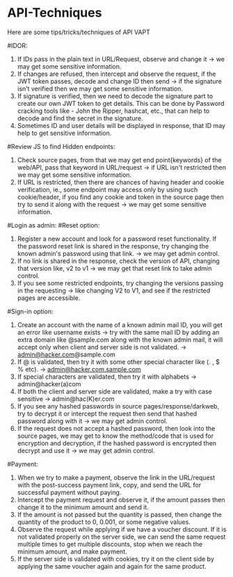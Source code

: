 # API-Techniques
Here are some tips/tricks/techniques of API VAPT

#IDOR:
1. If IDs pass in the plain text in URL/Request, observe and change it -> we may get some sensitive information.
2. If changes are refused, then intercept and observe the request, if the JWT token passes, decode and change ID then send -> if the signature isn’t verified then we may get some sensitive information.
3. If signature is verified, then we need to decode the signature part to create our own JWT token to get details. This can be done by Password cracking tools like - John the Ripper, hashcat, etc., that can help to decode and find the secret in the signature.
4. Sometimes ID and user details will be displayed in response, that ID may help to get sensitive information.

#Review JS to find Hidden endpoints:
1. Check source pages, from that we may get end point{keywords} of the web/API, pass that keyword in URL/request -> if URL isn't restricted then we may get some sensitive information.
2. If URL is restricted, then there are chances of having header and cookie verification, ie., some endpoint may access only by using such cookie/header, if you find any cookie and token in the source page then try to send it along with the request -> we may get some sensitive information.

#Login as admin:
#Reset option:
1. Register a new account and look for a password reset functionality. If the password reset link is shared in the response, try changing the known admin's password using that link. -> we may get admin control.
2. If no link is shared in the response, check the version of API, changing that version like, v2 to v1 -> we may get that reset link to take admin control.
3. If you see some restricted endpoints, try changing the versions passing in the requesting -> like changing V2 to V1, and see if the restricted pages are accessible. 

#Sign-in option:
1. Create an account with the name of a known admin mail ID, you will get an error like username exists -> try with the same mail ID by adding an extra domain like @sample.com along with the known admin mail, it will accept only when client and server side is not validated. -> admin@hacker.com@sample.com
2. If @ is validated, then try it with some other special character like (. , $ % etc). -> admin@hacker.com.sample.com
3. If special characters are validated, then try it with alphabets -> admin@hacker(a)com
4. If both the client and server side are validated, make a try with case sensitive -> admin@hac(K)er.com
5. If you see any hashed passwords in source pages/response/darkweb, try to decrypt it or intercept the request then send that hashed password along with it -> we may get admin control.
6. If the request does not accept a hashed password, then look into the source pages, we may get to know the method/code that is used for encryption and decryption, if the hashed password is encrypted then decrypt and use it -> we may get admin control.

#Payment:
1. When we try to make a payment, observe the link in the URL/request with the post-success payment link, copy, and send the URL for successful payment without paying. 
2. Intercept the payment request and observe it, if the amount passes then change it to the minimum amount and send it.
3. If the amount is not passed but the quantity is passed, then change the quantity of the product to 0, 0.001, or some negative values.
4. Observe the request while applying if we have a voucher discount. If it is not validated properly on the server side, we can send the same request multiple times to get multiple discounts, stop when we reach the minimum amount, and make payment.
5. If the server side is validated with cookies, try it on the client side by applying the same voucher again and again for the same product.

